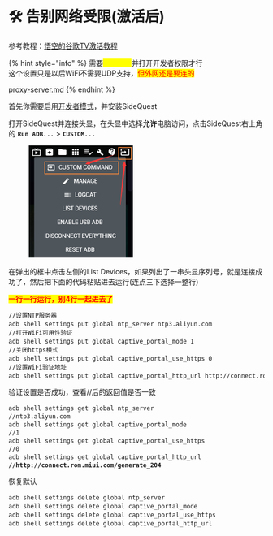# 🛠️ 告别网络受限(激活后)

参考教程：[悟空的谷歌TV激活教程](https://didiboy0702.gitbook.io/wukongdaily/wan-ke-yun-ji-qiao/google-tv-xiu-gai-ntp-fu-wu-qi-di-zhi)

{% hint style="info" %}
需要<mark style="color:yellow;">**激活之后**</mark>并打开开发者权限才行\
这个设置只是以后WiFi不需要UDP支持，<mark style="color:red;">但外网还是要连的</mark>

[proxy-server.md](../ready/proxy-server.md "mention")
{% endhint %}

首先你需要启用[开发者模式](../quest-use/dev-sq.md)，并安装SideQuest

打开SideQuest并连接头显，在头显中选择**允许**电脑访问，点击SideQuest右上角的 **`Run ADB...`** > **`CUSTOM...`**

<div align="left">

<figure><img src="../.gitbook/assets/sidequest_adb.png" alt="" width="205"><figcaption></figcaption></figure>

</div>

在弹出的框中点击左侧的List Devices，如果列出了一串头显序列号，就是连接成功了，然后把下面的代码粘贴进去运行(连点三下选择一整行)

<mark style="color:red;">**一行一行运行，别4行一起进去了**</mark>

```sh
//设置NTP服务器
adb shell settings put global ntp_server ntp3.aliyun.com
//打开WiFi可用性验证
adb shell settings put global captive_portal_mode 1
//关闭https模式
adb shell settings put global captive_portal_use_https 0
//设置WiFi验证地址
adb shell settings put global captive_portal_http_url http://connect.rom.miui.com/generate_204
```

验证设置是否成功，查看//后的返回值是否一致

<pre class="language-sh"><code class="lang-sh">adb shell settings get global ntp_server
//ntp3.aliyun.com
adb shell settings get global captive_portal_mode
//1
adb shell settings get global captive_portal_use_https
//0
adb shell settings get global captive_portal_http_url
<strong>//http://connect.rom.miui.com/generate_204
</strong></code></pre>

恢复默认

```sh
adb shell settings delete global ntp_server
adb shell settings delete global captive_portal_mode
adb shell settings delete global captive_portal_use_https
adb shell settings delete global captive_portal_http_url
```

